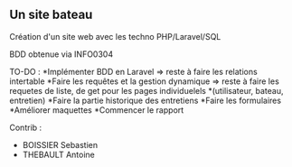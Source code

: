 ## Un site bateau

Création d'un site web avec les techno PHP/Laravel/SQL

BDD obtenue via INFO0304

TO-DO :
*Implémenter BDD en Laravel => reste à faire les relations intertable
*Faire les requêtes et la gestion dynamique => reste à faire les requetes de liste, de get pour les pages individuelels *(utilisateur, bateau, entretien)
*Faire la partie historique des entretiens
*Faire les formulaires
*Améliorer maquettes
*Commencer le rapport


Contrib :
- BOISSIER Sebastien
- THEBAULT Antoine

	
